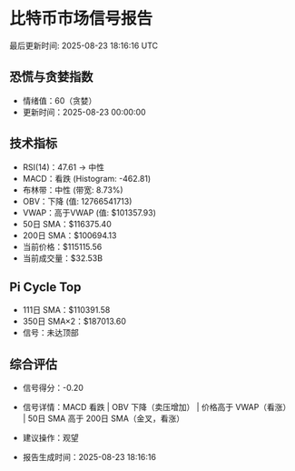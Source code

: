 # 比特币市场信号报告

最后更新时间: 2025-08-23 18:16:16 UTC

## 恐慌与贪婪指数
- 情绪值：60（贪婪）
- 更新时间：2025-08-23 00:00:00

## 技术指标
- RSI(14)：47.61 → 中性
- MACD：看跌 (Histogram: -462.81)
- 布林带：中性 (带宽: 8.73%)
- OBV：下降 (值: 12766541713)
- VWAP：高于VWAP (值: $101357.93)
- 50日 SMA：$116375.40
- 200日 SMA：$100694.13
- 当前价格：$115115.56
- 当前成交量：$32.53B

## Pi Cycle Top
- 111日 SMA：$110391.58
- 350日 SMA×2：$187013.60
- 信号：未达顶部

## 综合评估
- 信号得分：-0.20
- 信号详情：MACD 看跌 | OBV 下降（卖压增加） | 价格高于 VWAP（看涨） | 50日 SMA 高于 200日 SMA（金叉，看涨）
- 建议操作：观望

- 报告生成时间：2025-08-23 18:16:16